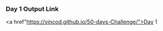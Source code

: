 <!-- # 50-days-Challenge
A 50 days frontend projects -->

<h3>Day 1 Output Link</h3>

<a href"https://vincod.github.io/50-days-Challenge/">Day 1</a>

